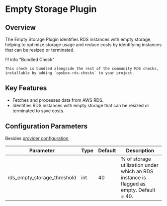 # Empty Storage Plugin

## Overview

The Empty Storage Plugin identifies RDS instances with empty storage, helping to optimize storage usage and reduce costs by identifying instances that can be resized or terminated.

!!! info "Bundled Check"

    This check is bundled alongside the rest of the community RDS checks, installable by adding `opsbox-rds-checks` to your project.

## Key Features

- Fetches and processes data from AWS RDS.
- Identifies RDS instances with empty storage that can be resized or terminated to save costs.

## Configuration Parameters
Besides [provider configuration](./rds_provider/rds_provider.md#fields),

| Parameter                    | Type   | Default | Description                                                                 |
|------------------------------|--------|---------|-----------------------------------------------------------------------------|
| rds_empty_storage_threshold  | int    | 40      | % of storage utilization under which an RDS instance is flagged as empty. Default = 40. |

